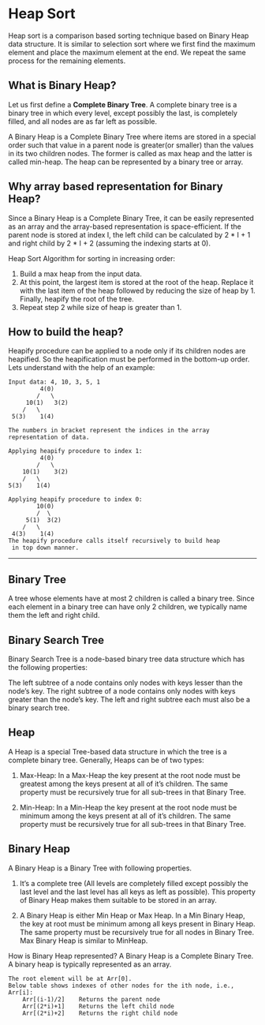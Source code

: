 # Heap Sort


Heap sort is a comparison based sorting technique based on Binary Heap data structure. It is similar to selection sort where we first find the maximum element and place the maximum element at the end. We repeat the same process for the remaining elements.

## What is Binary Heap? 
Let us first define a **Complete Binary Tree**. A complete binary tree is a binary tree in which every level, except possibly the last, is completely filled, and all nodes are as far left as possible.

A Binary Heap is a Complete Binary Tree where items are stored in a special order such that value in a parent node is greater(or smaller) than the values in its two children nodes. The former is called as max heap and the latter is called min-heap. The heap can be represented by a binary tree or array.

## Why array based representation for Binary Heap? 
Since a Binary Heap is a Complete Binary Tree, it can be easily represented as an array and the array-based representation is space-efficient. If the parent node is stored at index I, the left child can be calculated by 2 * I + 1 and right child by 2 * I + 2 (assuming the indexing starts at 0).

Heap Sort Algorithm for sorting in increasing order: 
1. Build a max heap from the input data. 
2. At this point, the largest item is stored at the root of the heap. Replace it with the last item of the heap followed by reducing the size of heap by 1. Finally, heapify the root of the tree. 
3. Repeat step 2 while size of heap is greater than 1.

## How to build the heap? 
Heapify procedure can be applied to a node only if its children nodes are heapified. So the heapification must be performed in the bottom-up order.
Lets understand with the help of an example:

```
Input data: 4, 10, 3, 5, 1
         4(0)
        /   \
     10(1)   3(2)
    /   \
 5(3)    1(4)

The numbers in bracket represent the indices in the array 
representation of data.

Applying heapify procedure to index 1:
         4(0)
        /   \
    10(1)    3(2)
    /   \
5(3)    1(4)

Applying heapify procedure to index 0:
        10(0)
        /  \
     5(1)  3(2)
    /   \
 4(3)    1(4)
The heapify procedure calls itself recursively to build heap
 in top down manner.
```

--------------------------------------------------------------------------------
## Binary Tree
A tree whose elements have at most 2 children is called a binary tree. Since each element in a binary tree can have only 2 children, we typically name them the left and right child.

## Binary Search Tree
Binary Search Tree is a node-based binary tree data structure which has the following properties:

The left subtree of a node contains only nodes with keys lesser than the node’s key.
The right subtree of a node contains only nodes with keys greater than the node’s key.
The left and right subtree each must also be a binary search tree.

## Heap
A Heap is a special Tree-based data structure in which the tree is a complete binary tree. Generally, Heaps can be of two types:

1. Max-Heap: In a Max-Heap the key present at the root node must be greatest among the keys present at all of it’s children. The same property must be recursively true for all sub-trees in that Binary Tree.

2. Min-Heap: In a Min-Heap the key present at the root node must be minimum among the keys present at all of it’s children. The same property must be recursively true for all sub-trees in that Binary Tree.

## Binary Heap
A Binary Heap is a Binary Tree with following properties.
1. It’s a complete tree (All levels are completely filled except possibly the last level and the last level has all keys as left as possible). This property of Binary Heap makes them suitable to be stored in an array.

2. A Binary Heap is either Min Heap or Max Heap. In a Min Binary Heap, the key at root must be minimum among all keys present in Binary Heap. The same property must be recursively true for all nodes in Binary Tree. Max Binary Heap is similar to MinHeap.

How is Binary Heap represented?
A Binary Heap is a Complete Binary Tree. A binary heap is typically represented as an array.

    The root element will be at Arr[0].
    Below table shows indexes of other nodes for the ith node, i.e., Arr[i]:
        Arr[(i-1)/2]	Returns the parent node
        Arr[(2*i)+1]	Returns the left child node
        Arr[(2*i)+2]	Returns the right child node